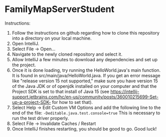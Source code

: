 # FamilyMapServerStudent
Instructions:
1.	Follow the instructions on github regarding how to clone this repository into a directory on your local machine.
2.	Open IntelliJ.
3.	Select File -> Open...
4.	Navigate to the newly cloned repository and select it.
5.	Allow IntelliJ a few minutes to download any dependencies and set up the project.
6.	Once it is done loading, try running the HelloWorld.java's main function. It is found in src/main/java/HelloWorld.java. If you get an error message like "release version 15 not supported," make sure you have version 15 of the Java JDK or of openjdk installed on your computer and that the Project SDK is set to that install of Java 15 (see https://intellij-support.jetbrains.com/hc/en-us/community/posts/360010215699-Set-up-a-project-SDK- for how to set that). 
7.	Select Help -> Edit Custom VM Options and add the following line to the end of the file: `-Deditable.java.test.console=true` This is necessary to run the test driver properly.
8.	Select File -> Invalidate Caches / Restart
9.	Once IntelliJ finishes restarting, you should be good to go. Good luck!
